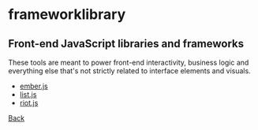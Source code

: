 # frameworklibrary
## Front-end JavaScript libraries and frameworks

These tools are meant to power front-end interactivity, business logic and everything else that's not strictly related to interface elements and visuals.

- [ember.js](http://emberjs.com)
- [list.js](http://listjs.com)
- [riot.js](https://muut.com/riotjs/)

[Back](README.md)